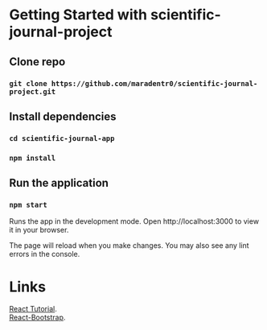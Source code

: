 # Getting Started with scientific-journal-project

## Clone repo
### `git clone https://github.com/maradentr0/scientific-journal-project.git`

## Install dependencies
### `cd scientific-journal-app`
### `npm install`

## Run the application
### `npm start`

Runs the app in the development mode.
Open http://localhost:3000 to view it in your browser.

The page will reload when you make changes.
You may also see any lint errors in the console.

# Links
[React Tutorial](https://learn-reactjs.ru/tutorial).\
[React-Bootstrap](https://react-bootstrap.github.io/getting-started/introduction/).